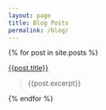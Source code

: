 ```yaml
---
layout: page
title: Blog Posts
permalink: /blog/
---
```


{% for post in site.posts %}

[{{post.title}}]({{post.url}})
> {{post.excerpt}}

{% endfor %}
